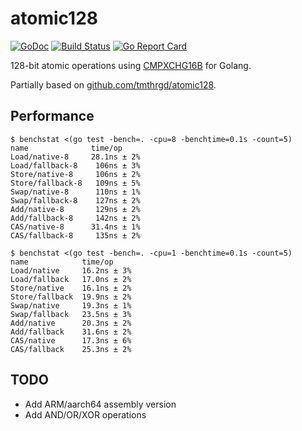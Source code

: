 # atomic128

[![GoDoc](https://godoc.org/github.com/CAFxX/atomic128?status.svg)](https://godoc.org/github.com/CAFxX/atomic128)
[![Build Status](https://travis-ci.org/CAFxX/atomic128.svg?branch=master)](https://travis-ci.org/CAFxX/atomic128)
[![Go Report Card](https://goreportcard.com/badge/github.com/CAFxX/atomic128)](https://goreportcard.com/report/github.com/CAFxX/atomic128)

128-bit atomic operations using [CMPXCHG16B](http://www.felixcloutier.com/x86/CMPXCHG8B:CMPXCHG16B.html)
for Golang. 

Partially based on [github.com/tmthrgd/atomic128](https://github.com/tmthrgd/atomic128).

## Performance

```
$ benchstat <(go test -bench=. -cpu=8 -benchtime=0.1s -count=5)
name              time/op
Load/native-8     28.1ns ± 2%
Load/fallback-8    106ns ± 3%
Store/native-8     106ns ± 2%
Store/fallback-8   109ns ± 5%
Swap/native-8      110ns ± 1%
Swap/fallback-8    127ns ± 2%
Add/native-8       129ns ± 2%
Add/fallback-8     142ns ± 2%
CAS/native-8      31.4ns ± 1%
CAS/fallback-8     135ns ± 2%

$ benchstat <(go test -bench=. -cpu=1 -benchtime=0.1s -count=5)
name            time/op
Load/native     16.2ns ± 3%
Load/fallback   17.0ns ± 2%
Store/native    16.1ns ± 2%
Store/fallback  19.9ns ± 2%
Swap/native     19.3ns ± 1%
Swap/fallback   23.5ns ± 3%
Add/native      20.3ns ± 2%
Add/fallback    31.6ns ± 2%
CAS/native      17.3ns ± 6%
CAS/fallback    25.3ns ± 2%
```

## TODO

- Add ARM/aarch64 assembly version
- Add AND/OR/XOR operations
